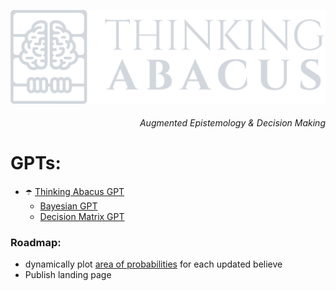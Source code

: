 ![logo](https://raw.githubusercontent.com/franciscoabenza/thinking-abacus/main/landing_page/frontend/resources/logo_sq.png)

<h6 align="right">Augmented Epistemology & Decision Making</h6>


# GPTs:
- ☂️ [Thinking Abacus GPT](https://chat.openai.com/g/g-AW3RlBY4I-thinking-abacus) 
  - [Bayesian GPT](https://chat.openai.com/g/g-38nzhDE9y-bayesian-gpt)
  - [Decision Matrix GPT](https://chat.openai.com/g/g-38nzhDE9y-bayesian-gpt)



### Roadmap:
- dynamically plot [area of probabilities](https://youtube.com/clip/UgkxArhe_jB5vu-Bx-8Y3eBucPG7ulGPoDyX?si=FtMJme0laWyG8uki) for each updated believe
- Publish landing page

